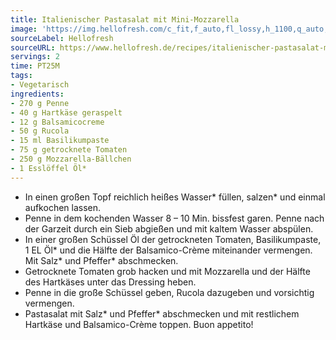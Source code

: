 ```yaml
---
title: Italienischer Pastasalat mit Mini-Mozzarella
image: 'https://img.hellofresh.com/c_fit,f_auto,fl_lossy,h_1100,q_auto,w_2600/hellofresh_s3/image/italienischer-pastasalat-mit-mini-mozzarella-95fa74e2.jpg'
sourceLabel: Hellofresh
sourceURL: https://www.hellofresh.de/recipes/italienischer-pastasalat-mit-mini-mozzarella-6242d9de4905355ff379041e
servings: 2
time: PT25M
tags:
- Vegetarisch
ingredients:
- 270 g Penne
- 40 g Hartkäse geraspelt
- 12 g Balsamicocreme
- 50 g Rucola
- 15 ml Basilikumpaste
- 75 g getrocknete Tomaten
- 250 g Mozzarella-Bällchen
- 1 Esslöffel Öl*
---
```


- In einen großen Topf reichlich heißes Wasser\* füllen, salzen\* und einmal aufkochen lassen.
- Penne in dem kochenden Wasser 8 – 10 Min. bissfest garen. Penne nach der Garzeit durch ein Sieb abgießen und mit kaltem Wasser abspülen.
- In einer großen Schüssel Öl der getrockneten Tomaten, Basilikumpaste, 1 EL Öl\* und die Hälfte der Balsamico-Crème miteinander vermengen. Mit Salz\* und Pfeffer\* abschmecken.
- Getrocknete Tomaten grob hacken und mit Mozzarella und der Hälfte des Hartkäses unter das Dressing heben.
- Penne in die große Schüssel geben, Rucola dazugeben und vorsichtig vermengen.
- Pastasalat mit Salz\* und Pfeffer\* abschmecken und mit restlichem Hartkäse und Balsamico-Crème toppen.  Buon appetito!
